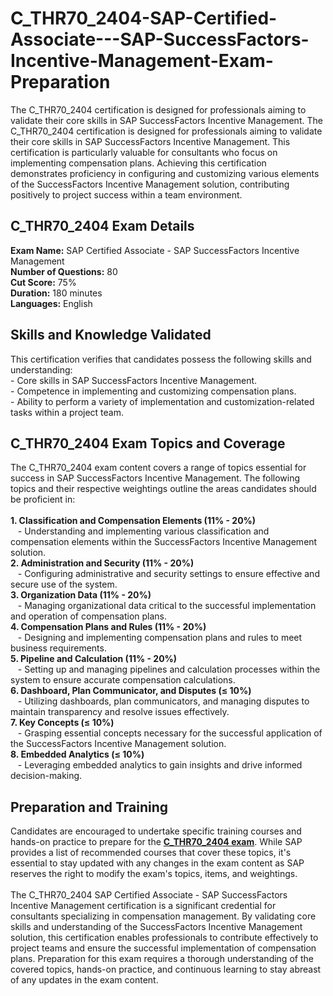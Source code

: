 # C_THR70_2404-SAP-Certified-Associate---SAP-SuccessFactors-Incentive-Management-Exam-Preparation
The C_THR70_2404 certification is designed for professionals aiming to validate their core skills in SAP SuccessFactors Incentive Management. 
The C_THR70_2404 certification is designed for professionals aiming to validate their core skills in SAP SuccessFactors Incentive Management. This certification is particularly valuable for consultants who focus on implementing compensation plans. Achieving this certification demonstrates proficiency in configuring and customizing various elements of the SuccessFactors Incentive Management solution, contributing positively to project success within a team environment.<br />
<h2>
	C_THR70_2404 Exam Details
</h2>
<strong>Exam Name:</strong> SAP Certified Associate - SAP SuccessFactors Incentive Management<br />
<strong>Number of Questions:</strong> 80<br />
<strong>Cut Score:</strong> 75%<br />
<strong>Duration:</strong> 180 minutes<br />
<strong>Languages:</strong> English<br />
<h2>
	Skills and Knowledge Validated
</h2>
This certification verifies that candidates possess the following skills and understanding:<br />
- Core skills in SAP SuccessFactors Incentive Management.<br />
- Competence in implementing and customizing compensation plans.<br />
- Ability to perform a variety of implementation and customization-related tasks within a project team.<br />
<h2>
	C_THR70_2404 Exam Topics and Coverage
</h2>
The C_THR70_2404 exam content covers a range of topics essential for success in SAP SuccessFactors Incentive Management. The following topics and their respective weightings outline the areas candidates should be proficient in:<br />
<br />
<strong>1. Classification and Compensation Elements (11% - 20%)</strong><br />
&nbsp; &nbsp;- Understanding and implementing various classification and compensation elements within the SuccessFactors Incentive Management solution.<br />
<strong>2. Administration and Security (11% - 20%)</strong><br />
&nbsp; &nbsp;- Configuring administrative and security settings to ensure effective and secure use of the system.<br />
<strong>3. Organization Data (11% - 20%)</strong><br />
&nbsp; &nbsp;- Managing organizational data critical to the successful implementation and operation of compensation plans.<br />
<strong>4. Compensation Plans and Rules (11% - 20%)</strong><br />
&nbsp; &nbsp;- Designing and implementing compensation plans and rules to meet business requirements.<br />
<strong>5. Pipeline and Calculation (11% - 20%)</strong><br />
&nbsp; &nbsp;- Setting up and managing pipelines and calculation processes within the system to ensure accurate compensation calculations.<br />
<strong>6. Dashboard, Plan Communicator, and Disputes (≤ 10%)</strong><br />
&nbsp; &nbsp;- Utilizing dashboards, plan communicators, and managing disputes to maintain transparency and resolve issues effectively.<br />
<strong>7. Key Concepts (≤ 10%)</strong><br />
&nbsp; &nbsp;- Grasping essential concepts necessary for the successful application of the SuccessFactors Incentive Management solution.<br />
<strong>8. Embedded Analytics (≤ 10%)</strong><br />
&nbsp; &nbsp;- Leveraging embedded analytics to gain insights and drive informed decision-making.<br />
<h2>
	Preparation and Training
</h2>
Candidates are encouraged to undertake specific training courses and hands-on practice to prepare for the <strong><a href="https://www.dumpsinfo.com/exam/c_thr70_2404/" target="_blank">C_THR70_2404 exam</a></strong>. While SAP provides a list of recommended courses that cover these topics, it's essential to stay updated with any changes in the exam content as SAP reserves the right to modify the exam's topics, items, and weightings.<br />
<br />
The C_THR70_2404 SAP Certified Associate - SAP SuccessFactors Incentive Management certification is a significant credential for consultants specializing in compensation management. By validating core skills and understanding of the SuccessFactors Incentive Management solution, this certification enables professionals to contribute effectively to project teams and ensure the successful implementation of compensation plans. Preparation for this exam requires a thorough understanding of the covered topics, hands-on practice, and continuous learning to stay abreast of any updates in the exam content.<br />
